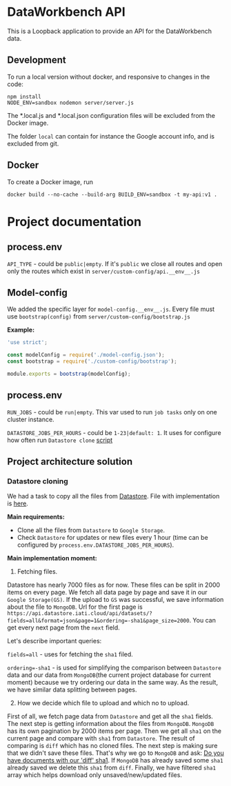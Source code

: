 DataWorkbench API
=================

This is a Loopback application to provide an API for the DataWorkbench data.

Development
-----------

To run a local version without docker, and responsive to changes in the code:

```
npm install
NODE_ENV=sandbox nodemon server/server.js
```

The *.local.js and *.local.json configuration files will be excluded from the Docker image.

The folder `local` can contain for instance the Google account info, and is excluded from git.

Docker
------

To create a Docker image, run

```
docker build --no-cache --build-arg BUILD_ENV=sandbox -t my-api:v1 .
```

# Project documentation

## process.env

`API_TYPE` - could be `public|empty`. If it's `public` we close all routes and open only the routes which exist in `server/custom-config/api.__env__.js`

## Model-config

We added the specific layer for `model-config.__env__.js`. Every file must use `bootstrap(config)` from `server/custom-config/bootstrap.js`

**Example:**

```js
'use strict';

const modelConfig = require('./model-config.json');
const bootstrap = require('./custom-config/bootstrap');

module.exports = bootstrap(modelConfig);
```

## process.env

`RUN_JOBS` - could be `run|empty`. This var used to run `job tasks` only on one cluster instance.

`DATASTORE_JOBS_PER_HOURS` - could be `1-23|default: 1`. It uses for configure how often run `Datastore clone` [script](./server/boot/jobs/datastore.js)

## Project architecture solution

### Datastore cloning

We had a task to copy all the files from [Datastore](https://api.datastore.iati.cloud/api/datasets). File with implementation is [here](./server/boot/jobs/datastore.js). 

**Main requirements:**

- Clone all the files from `Datastore` to `Google Storage`.
- Check `Datastore` for updates or new files every 1 hour (time can be configured by `process.env.DATASTORE_JOBS_PER_HOURS`).

**Main implementation moment:**

1) Fetching files.

Datastore has nearly 7000 files as for now.  These files can be split in 2000 items on every page. We fetch all data page by page and save it in our `Google Storage(GS)`. If the upload  to `GS` was successful, we save information about the file to `MongoDB`. Url for the first page is `https://api.datastore.iati.cloud/api/datasets/?fields=all&format=json&page=1&ordering=-sha1&page_size=2000`. You can get every next page from the `next` field.

Let's describe important queries:

`fields=all` - uses for fetching the `sha1` filed.

`ordering=-sha1` - is used for simplifying the comparison between `Datastore` data and our data from `MongoDB`(the current project database for current moment) because we try ordering our data in the same way. As the result, we have similar data splitting between pages.

2) How we decide which file to upload and which no to upload.

First of all, we fetch page data from `Datastore` and get all the `sha1` fields. The next step is getting information about the files from `MongoDB`. `MongoDB` has its own pagination by 2000 items per page. Then we get all `sha1` on the current page and compare with `sha1` from `Datastore`. The result of comparing is `diff` which has no cloned files. The next step is making sure that we didn't save these files. That's why we go to `MongoDB` and ask: [Do you have documents with our 'diff' sha1](./server/boot/jobs/datastore.js#L71). If `MongoDB` has already saved some `sha1` already saved we delete this `sha1` from `diff`. Finally, we have filtered `sha1` array which helps download only unsaved/new/updated files.
